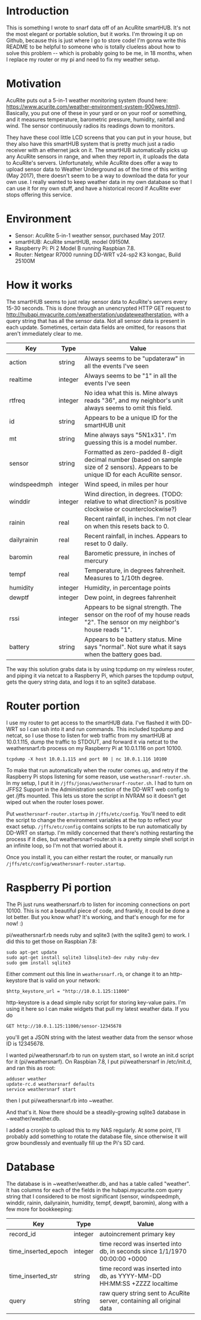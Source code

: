 # Introduction
This is something I wrote to snarf data off of an AcuRite smartHUB. It's not the most elegant or portable solution, but it works. I'm throwing it up on Github, because this is just where I go to store code! I'm gonna write this README to be helpful to someone who is totally clueless about how to solve this problem -- which is probably going to be me, in 18 months, when I replace my router or my pi and need to fix my weather setup.

# Motivation
AcuRite puts out a 5-in-1 weather monitoring system (found here: https://www.acurite.com/weather-environment-system-900wes.html). Basically, you put one of these in your yard or on your roof or something, and it measures temperature, barometric pressure, humidity, rainfall and wind. The sensor continuously radios its readings down to monitors.

They have these cool little LCD screens that you can put in your house, but they also have this smartHUB system that is pretty much just a radio receiver with an ethernet jack on it. The smartHUB automatically picks up any AcuRite sensors in range, and when they report in, it uploads the data to AcuRite's servers. Unfortunately, while AcuRite does offer a way to upload sensor data to Weather Underground as of the time of this writing (May 2017), there doesn't seem to be a way to download the data for your own use. I really wanted to keep weather data in my own database so that I can use it for my own stuff, and have a historical record if AcuRite ever stops offering this service.

# Environment

* Sensor: AcuRite 5-in-1 weather sensor, purchased May 2017.
* smartHUB: AcuRite smartHUB, model 09150M.
* Raspberry Pi: Pi 2 Model B running Raspbian 7.8.
* Router: Netgear R7000 running DD-WRT v24-sp2 K3 kongac, Build 25100M

# How it works
The smartHUB seems to just relay sensor data to AcuRite's servers every 15-30 seconds. This is done through an unencrypted HTTP GET request to http://hubapi.myacurite.com/weatherstation/updateweatherstation, with a query string that has all the sensor data. Not all sensor data is present in each update. Sometimes, certain data fields are omitted, for reasons that aren't immediately clear to me.

Key | Type | Value
--- | ---- | -----
action | string | Always seems to be "updateraw" in all the events I've seen
realtime | integer | Always seems to be "1" in all the events I've seen
rtfreq | integer| No idea what this is. Mine always reads "36", and my neighbor's unit always seems to omit this field.
id | string | Appears to be a unique ID for the smartHUB unit
mt | string | Mine always says "5N1x31". I'm guessing this is a model number.
sensor | string | Formatted as zero-padded 8-digit decimal number (based on sample size of 2 sensors). Appears to be unique ID for each AcuRite sensor.
windspeedmph | integer | Wind speed, in miles per hour
winddir | integer | Wind direction, in degrees. (TODO: relative to what direction? is positive clockwise or counterclockwise?)
rainin | real | Recent rainfall, in inches. I'm not clear on when this resets back to 0.
dailyrainin | real | Recent rainfall, in inches. Appears to reset to 0 daily.
baromin | real | Barometic pressure, in inches of mercury
tempf | real | Temperature, in degrees fahrenheit. Measures to 1/10th degree.
humidity | integer | Humidity, in percentage points
dewptf | integer | Dew point, in degrees fahrenheit
rssi | integer | Appears to be signal strength. The sensor on the roof of my house reads "2". The sensor on my neighbor's house reads "1".
battery | string | Appears to be battery status. Mine says "normal". Not sure what it says when the battery goes bad.

The way this solution grabs data is by using tcpdump on my wireless router, and piping it via netcat to a Raspberry Pi, which parses the tcpdump output, gets the query string data, and logs it to an sqlite3 database.

# Router portion

I use my router to get access to the smartHUB data. I've flashed it with DD-WRT so I can ssh into it and run commands. This included tcpdump and netcat, so I use those to listen for web traffic from my smartHUB at 10.0.1.115, dump the traffic to STDOUT, and forward it via netcat to the weathersnarf.rb process on my Raspberry Pi at 10.0.1.116 on port 10100.

```
tcpdump -X host 10.0.1.115 and port 80 | nc 10.0.1.116 10100
```

To make that run automatically when the router comes up, and retry if the Raspberry Pi stops listening for some reason, use `weathersnarf-router.sh`. In my setup, I put it in `/jffs/jonas/weathersnarf-router.sh`. I had to turn on JFFS2 Support in the Administration section of the DD-WRT web config to get /jffs mounted. This lets us store the script in NVRAM so it doesn't get wiped out when the router loses power.

Put `weathersnarf-router.startup` in `/jffs/etc/config`. You'll need to edit the script to change the environment variables at the top to reflect your exact setup. `/jffs/etc/config` contains scripts to be run automatically by DD-WRT on startup. I'm mildly concerned that there's nothing restarting the process if it dies, but weathersnarf-router.sh is a pretty simple shell script in an infinite loop, so I'm not that worried about it.

Once you install it, you can either restart the router, or manually run `/jffs/etc/config/weathersnarf-router.startup`.

# Raspberry Pi portion

The Pi just runs weathersnarf.rb to listen for incoming connections on port 10100. This is not a beautiful piece of code, and frankly, it could be done a lot better. But you know what? It's working, and that's enough for me for now! :)

pi/weathersnarf.rb needs ruby and sqlite3 (with the sqlite3 gem) to work. I did this to get those on Raspbian 7.8:

```
sudo apt-get update
sudo apt-get install sqlite3 libsqlite3-dev ruby ruby-dev
sudo gem install sqlite3
```

Either comment out this line in `weathersnarf.rb`, or change it to an http-keystore that is valid on your network:

```
$http_keystore_url = "http://10.0.1.125:11000"
```

http-keystore is a dead simple ruby script for storing key-value pairs. I'm using it here so I can make widgets that pull my latest weather data. If you do

```
GET http://10.0.1.125:11000/sensor-12345678
```

you'll get a JSON string with the latest weather data from the sensor whose ID is 12345678.

I wanted pi/weathersnarf.rb to run on system start, so I wrote an init.d script for it (pi/weathersnarf). On Raspbian 7.8, I put pi/weathersnarf in /etc/init.d, and ran this as root:

```
adduser weather
update-rc.d weathersnarf defaults
service weathersnarf start
```

then I put pi/weathersnarf.rb into ~weather.

And that's it. Now there should be a steadily-growing sqlite3 database in ~weather/weather.db.

I added a cronjob to upload this to my NAS regularly. At some point, I'll probably add something to rotate the database file, since otherwise it will grow boundlessly and eventually fill up the Pi's SD card.

# Database

The database is in ~weather/weather.db, and has a table called "weather". It has columns for each of the fields in the hubapi.myacurite.com query string that I considered to be most significant (sensor, windspeedmph, winddir, rainin, dailyrainin, humidity, tempf, dewptf, baromin), along with a few more for bookkeeping:

Key | Type | Value
--- | ---- | -----
record_id | integer | autoincrement primary key
time_inserted_epoch | integer | time record was inserted into db, in seconds since 1/1/1970 00:00:00 +0000
time_inserted_str | string | time record was inserted into db, as YYYY-MM-DD HH:MM:SS +ZZZZ localtime
query | string | raw query string sent to AcuRite server, containing all original data


